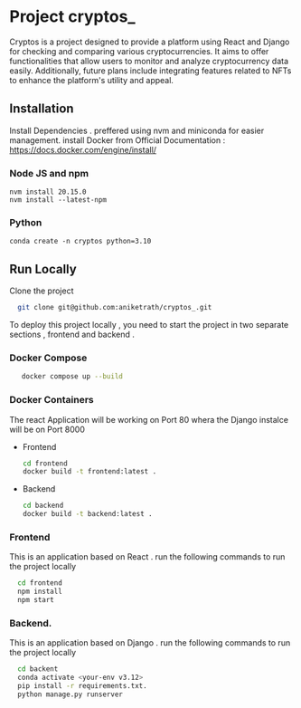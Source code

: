 
# Project cryptos_

Cryptos is a project designed to provide a platform using React and Django for checking and comparing various cryptocurrencies. It aims to offer functionalities that allow users to monitor and analyze cryptocurrency data easily. Additionally, future plans include integrating features related to NFTs to enhance the platform's utility and appeal.




## Installation

Install Dependencies . preffered using nvm and miniconda for easier management. install Docker from Official Documentation : https://docs.docker.com/engine/install/
### Node JS and npm
```
nvm install 20.15.0
nvm install --latest-npm
```
### Python
```
conda create -n cryptos python=3.10
```
## Run Locally

Clone the project

```bash
  git clone git@github.com:aniketrath/cryptos_.git
```
To deploy this project locally , you need to start the project in two separate sections , frontend and backend . 
### Docker Compose
```bash
   docker compose up --build
```
### Docker Containers 
The react Application will be working on Port 80 whera the Django instalce will be on Port 8000

- Frontend
    ```bash
    cd frontend 
    docker build -t frontend:latest .
    ```
- Backend
    ```bash
    cd backend 
    docker build -t backend:latest .
    ```

### Frontend 

This is an application based on React . run the following commands to run the project locally

```bash
  cd frontend 
  npm install
  npm start
```
### Backend. 

This is an application based on Django . run the following commands to run the project locally

```bash
  cd backent 
  conda activate <your-env v3.12>
  pip install -r requirements.txt.
  python manage.py runserver
```
